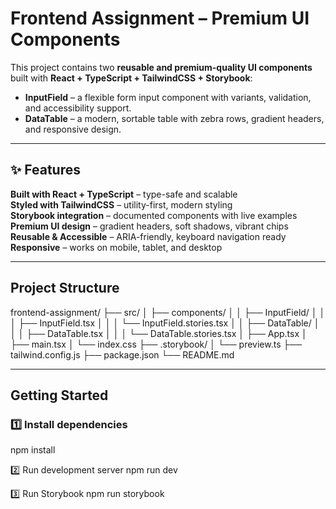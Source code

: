 #  Frontend Assignment – Premium UI Components

This project contains two **reusable and premium-quality UI components** built with **React + TypeScript + TailwindCSS + Storybook**:

-  **InputField** – a flexible form input component with variants, validation, and accessibility support.
-  **DataTable** – a modern, sortable table with zebra rows, gradient headers, and responsive design.

---

## ✨ Features

 **Built with React + TypeScript** – type-safe and scalable  
 **Styled with TailwindCSS** – utility-first, modern styling  
 **Storybook integration** – documented components with live examples  
 **Premium UI design** – gradient headers, soft shadows, vibrant chips  
 **Reusable & Accessible** – ARIA-friendly, keyboard navigation ready  
 **Responsive** – works on mobile, tablet, and desktop  

---

##  Project Structure

frontend-assignment/
├── src/
│   ├── components/
│   │   ├── InputField/
│   │   │   ├── InputField.tsx
│   │   │   └── InputField.stories.tsx
│   │   ├── DataTable/
│   │   │   ├── DataTable.tsx
│   │   │   └── DataTable.stories.tsx
│   ├── App.tsx
│   ├── main.tsx
│   └── index.css
├── .storybook/
│   └── preview.ts
├── tailwind.config.js
├── package.json
└── README.md

---

##  Getting Started

### 1️⃣ Install dependencies

npm install

2️⃣ Run development server
npm run dev

3️⃣ Run Storybook
npm run storybook